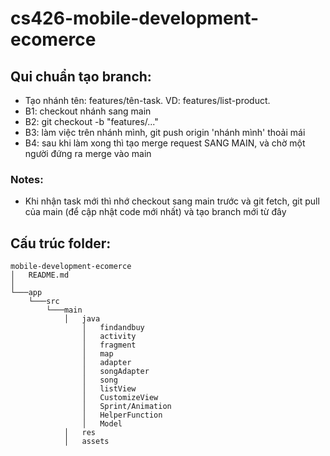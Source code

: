 # cs426-mobile-development-ecomerce

## Qui chuẩn tạo branch:

- Tạo nhánh tên: features/tên-task. VD: features/list-product. 
- B1: checkout nhánh sang main
- B2: git checkout -b "features/..."
- B3: làm việc trên nhánh mình, git push origin 'nhánh mình' thoải mái
- B4: sau khi làm xong thì tạo merge request SANG MAIN, và chờ một người đứng ra merge vào main

### Notes: 

- Khi nhận task mới thì nhớ checkout sang main trước và git fetch, git pull của main (để cập nhật code mới nhất) và tạo branch mới từ đây

## Cấu trúc folder:

```
mobile-development-ecomerce
│   README.md
│       
└───app
    └───src
        └───main
            │   java
                │   findandbuy
                │   activity
                │   fragment
                │   map
                │   adapter
                │   songAdapter
                │   song
                │   listView
                │   CustomizeView
                │   Sprint/Animation
                │   HelperFunction
                │   Model
            │   res
            │   assets
```
